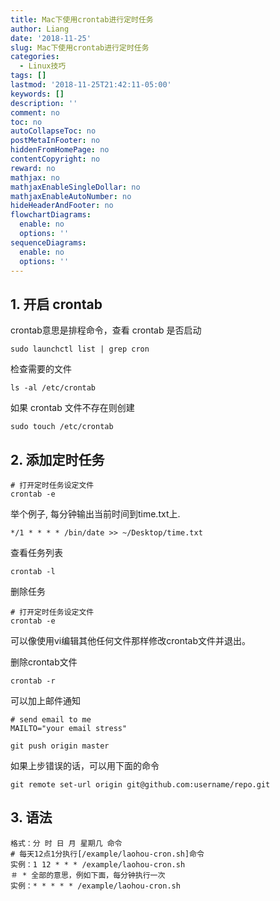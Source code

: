 ```yaml
---
title: Mac下使用crontab进行定时任务
author: Liang
date: '2018-11-25'
slug: Mac下使用crontab进行定时任务
categories:
  - Linux技巧
tags: []
lastmod: '2018-11-25T21:42:11-05:00'
keywords: []
description: ''
comment: no
toc: no
autoCollapseToc: no
postMetaInFooter: no
hiddenFromHomePage: no
contentCopyright: no
reward: no
mathjax: no
mathjaxEnableSingleDollar: no
mathjaxEnableAutoNumber: no
hideHeaderAndFooter: no
flowchartDiagrams:
  enable: no
  options: ''
sequenceDiagrams:
  enable: no
  options: ''
---
```


## 1. 开启 crontab

crontab意思是排程命令，查看 crontab 是否启动

```
sudo launchctl list | grep cron
```

检查需要的文件

```
ls -al /etc/crontab
```

如果 crontab 文件不存在则创建

```
sudo touch /etc/crontab
```

## 2. 添加定时任务

```
# 打开定时任务设定文件
crontab -e
```

举个例子, 每分钟输出当前时间到time.txt上.

`
*/1 * * * * /bin/date >> ~/Desktop/time.txt
`

查看任务列表

```
crontab -l
```

删除任务

```
# 打开定时任务设定文件
crontab -e
```

可以像使用vi编辑其他任何文件那样修改crontab文件并退出。

删除crontab文件

```
crontab -r
```

可以加上邮件通知

```
# send email to me
MAILTO="your email stress"
```


```
git push origin master
```

如果上步错误的话，可以用下面的命令

```
git remote set-url origin git@github.com:username/repo.git
```

## 3. 语法

```
格式：分 时 日 月 星期几 命令
# 每天12点1分执行[/example/laohou-cron.sh]命令
实例：1 12 * * * /example/laohou-cron.sh
＃ * 全部的意思，例如下面，每分钟执行一次
实例：* * * * * /example/laohou-cron.sh
```
